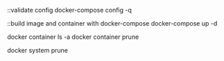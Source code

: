 ::validate config
docker-compose config -q

::build image and container with docker-compose
docker-compose up -d


docker container ls -a 
docker container prune

docker system prune